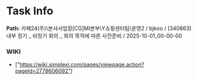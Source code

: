 # Task Info

**Path:** 카페24(주)\본사사업장\[CG]MI본부\Y쇼핑센터팀\운영2 / bjkoo / [340863] 내부 정기 _ 비정기 회의 _ 회의 목적에 따른 사전준비 / 2025-10-01_00-00-00

### WIKI
- ["https://wiki.simplexi.com/pages/viewpage.action?pageId=2778606092"]

